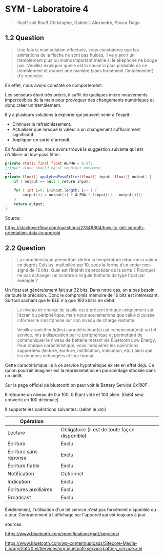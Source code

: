# SYM - Laboratoire 4

> Rueff soit Rouff Christophe, Gabrielli Alexandre, Póvoa Tiago

## 1.2 Question

> Une fois la manipulation effectuée, vous constaterez que les animations de la flèche ne sont pas fluides, il va y avoir un tremblement plus ou moins important même si le téléphone ne bouge pas. Veuillez expliquer quelle est la cause la plus probable de ce tremblement et donner une manière (sans forcément l’implémenter) d’y remédier.

En effet, nous avons constaté ce comportement.

Les senseurs étant très précis, il suffit de quelques micro mouvements impercetibles de la main pour provoquer des changements numériques et donc créer un tremblement. 

Il y a plusieurs solutions à explorer qui peuvent venir à l'esprit:

* Diminuer le rafraichissement. 
* Actualiser que lorsque la valeur a un changement suffisamment significatif.
* Appliquer un sorte d'arrondi.

En fouillant un peu, nous avons trouvé la suggestion suivante qui est d'utiliser un low-pass filter:

```java
private static final float ALPHA = 0.5f;
//lower alpha should equal smoother movement
...
private float[] applyLowPassFilter(float[] input, float[] output) {
    if ( output == null ) return input;

    for ( int i=0; i<input.length; i++ ) {
        output[i] = output[i] + ALPHA * (input[i] - output[i]);
    }
    return output;
}
```

Source: 

https://stackoverflow.com/questions/27846604/how-to-get-smooth-orientation-data-in-android

## 2.2 Question

> La caractéristique permettant de lire la température retourne la valeur en degrés Celsius, multipliée par 10, sous la forme d’un entier non-signé de 16 bits. Quel est l’intérêt de procéder de la sorte ? Pourquoi ne pas échanger un nombre à virgule flottante de type float par exemple ? 

Un float est généralement fait sur 32 bits. Dans notre cas, on a pas besoin de toute la précision. Donc le compromis mémoire de 16 bits est intéressant. Surtout sachant que le BLE n'a que 100 kbit/s de débit.

> Le niveau de charge de la pile est à présent indiqué uniquement sur l’écran du périphérique, mais nous souhaiterions que celui-ci puisse informer le smartphone sur son niveau de charge restante. 
>
> Veuillez spécifier la(les) caractéristique(s) qui composerai(en)t un tel service, mis à disposition par le périphérique et permettant de communiquer le niveau de batterie restant via Bluetooth Low Energy. Pour chaque caractéristique, vous indiquerez les opérations supportées (lecture, écriture, notification, indication, etc.) ainsi que les données échangées et leur format.

Cette caractéristique lié à ce service hypothétique existe en effet déjà. Ce qu'on pourrait imaginer est la représentation en pourcentage stockée dans un uint8.

Sur la page officiel de bluetooth on peut voir le Battery Service *0x180F* . 

Il retourne un niveau de 0 à 100. 0 Étant vide et 100 plein. (0x64 sera convertit en 100 décimale)

Il supporte les opérations suivantes: (selon le xml)

| Opération             |                                                |
| --------------------- | ---------------------------------------------- |
| Lecture               | Obligatoire (il est de toute façon disponible) |
| Écriture              | Exclu                                          |
| Écriture sans réponse | Exclu                                          |
| Écriture fiable       | Exclu                                          |
| Notification          | Optionnel                                      |
| Indication            | Exclu                                          |
| Écritures auxiliaires | Exclu                                          |
| Broadcast             | Exclu                                          |

Évidemment, l'utilisation d'un tel service n'est pas forcément disponible ou à jour. Contrairement à l'affichage sur l'appareil qui est toujours à jour.

sources: 

https://www.bluetooth.com/specifications/gatt/services/

https://www.bluetooth.com/wp-content/uploads/Sitecore-Media-Library/Gatt/Xml/Services/org.bluetooth.service.battery_service.xml


